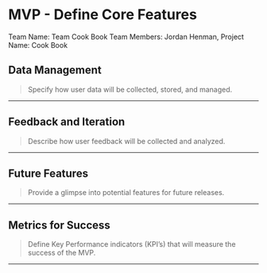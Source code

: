 # MVP \- Define Core Features

Team Name: Team Cook Book 
Team Members: Jordan Henman, 
Project Name: Cook Book

## Data Management

> Specify how user data will be collected, stored, and managed.     	

***

## Feedback and Iteration

> Describe how user feedback will be collected and analyzed.

***

## Future Features

> Provide a glimpse into potential features for future releases.

***

## Metrics for Success

> Define Key Performance indicators (KPI’s) that will measure the success of the MVP.

***
